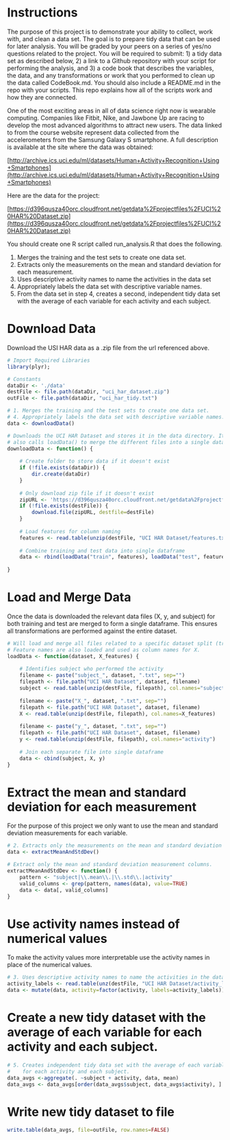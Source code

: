 # Instructions

The purpose of this project is to demonstrate your ability to collect, work with, and clean a data set. The goal is to prepare tidy data that can be used for later analysis. You will be graded by your peers on a series of yes/no questions related to the project. You will be required to submit: 1) a tidy data set as described below, 2) a link to a Github repository with your script for performing the analysis, and 3) a code book that describes the variables, the data, and any transformations or work that you performed to clean up the data called CodeBook.md. You should also include a README.md in the repo with your scripts. This repo explains how all of the scripts work and how they are connected.

One of the most exciting areas in all of data science right now is wearable computing. Companies like Fitbit, Nike, and Jawbone Up are racing to develop the most advanced algorithms to attract new users. The data linked to from the course website represent data collected from the accelerometers from the Samsung Galaxy S smartphone. A full description is available at the site where the data was obtained:

[http://archive.ics.uci.edu/ml/datasets/Human+Activity+Recognition+Using+Smartphones](http://archive.ics.uci.edu/ml/datasets/Human+Activity+Recognition+Using+Smartphones)

Here are the data for the project:

[https://d396qusza40orc.cloudfront.net/getdata%2Fprojectfiles%2FUCI%20HAR%20Dataset.zip](https://d396qusza40orc.cloudfront.net/getdata%2Fprojectfiles%2FUCI%20HAR%20Dataset.zip)

You should create one R script called run_analysis.R that does the following.

1. Merges the training and the test sets to create one data set.
2. Extracts only the measurements on the mean and standard deviation for each measurement.
3. Uses descriptive activity names to name the activities in the data set
4. Appropriately labels the data set with descriptive variable names.
5. From the data set in step 4, creates a second, independent tidy data set with the average of each variable for each activity and each subject.

# Download Data
Download the USI HAR data as a .zip file from the url referenced above.

```r
# Import Required Libraries
library(plyr);

# Constants
dataDir <- './data'
destFile <- file.path(dataDir, "uci_har_dataset.zip")
outFile <- file.path(dataDir, "uci_har_tidy.txt")

# 1. Merges the training and the test sets to create one data set.
# 4. Appropriately labels the data set with descriptive variable names.
data <- downloadData()
```

```r
# Downloads the UCI HAR Dataset and stores it in the data directory. It
# also calls loadData() to merge the different files into a single dataframe.
downloadData <- function() {
    
    # Create folder to store data if it doesn't exist
    if (!file.exists(dataDir)) {
        dir.create(dataDir)
    }
    
    # Only download zip file if it doesn't exist
    zipURL <- 'https://d396qusza40orc.cloudfront.net/getdata%2Fprojectfiles%2FUCI%20HAR%20Dataset.zip'
    if (!file.exists(destFile)) {
        download.file(zipURL, destfile=destFile)
    }
    
    # Load features for column naming
    features <- read.table(unzip(destFile, "UCI HAR Dataset/features.txt"))[,2]
    
    # Combine training and test data into single dataframe
    data <- rbind(loadData("train", features), loadData("test", features))
    
}
```

# Load and Merge Data
Once the data is downloaded the relevant data files (X, y, and subject) for both training and test are merged to form a single dataframe. This ensures all transformations are performed against the entire dataset.

```r
# Will load and merge all files related to a specific dataset split (train/test)
# Feature names are also loaded and used as column names for X.
loadData <- function(dataset, X_features) {
    
    # Identifies subject who performed the activity 
    filename <- paste("subject_", dataset, ".txt", sep="")
    filepath <- file.path("UCI HAR Dataset", dataset, filename)
    subject <- read.table(unzip(destFile, filepath), col.names="subject")
    
    filename <- paste("X_", dataset, ".txt", sep="")
    filepath <- file.path("UCI HAR Dataset", dataset, filename)
    X <- read.table(unzip(destFile, filepath), col.names=X_features)
    
    filename <- paste("y_", dataset, ".txt", sep="")
    filepath <- file.path("UCI HAR Dataset", dataset, filename)
    y <- read.table(unzip(destFile, filepath), col.names="activity")
    
    # Join each separate file into single dataframe
    data <- cbind(subject, X, y)
}
```
 
# Extract the mean and standard deviation for each measurement
For the purpose of this project we only want to use the mean and standard deviation measurements for each variable.

```r
# 2. Extracts only the measurements on the mean and standard deviation
data <- extractMeanAndStdDev()
```

```r
# Extract only the mean and standard deviation measurement columns.
extractMeanAndStdDev <- function() {
    pattern <- "subject|\\.mean\\.|\\.std\\.|activity"
    valid_columns <- grep(pattern, names(data), value=TRUE)
    data <- data[, valid_columns]
}
```

# Use activity names instead of numerical values
To make the activity values more interpretable use the activity names in place of the numerical values.

```r
# 3. Uses descriptive activity names to name the activities in the data set
activity_labels <- read.table(unz(destFile, "UCI HAR Dataset/activity_labels.txt"))[,2]
data <- mutate(data, activity=factor(activity, labels=activity_labels))
```
# Create a new tidy dataset with the average of each variable for each activity and each subject.
```r
# 5. Creates independent tidy data set with the average of each variable
#    for each activity and each subject.
data_avgs <-aggregate(. ~subject + activity, data, mean)
data_avgs <- data_avgs[order(data_avgs$subject, data_avgs$activity), ]
```

# Write new tidy dataset to file
```r
write.table(data_avgs, file=outFile, row.names=FALSE)
```